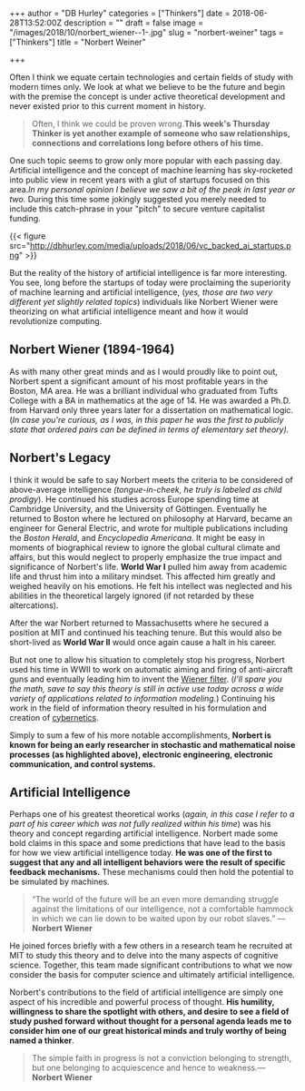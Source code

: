 +++
author = "DB Hurley"
categories = ["Thinkers"]
date = 2018-06-28T13:52:00Z
description = ""
draft = false
image = "/images/2018/10/norbert_wiener--1-.jpg"
slug = "norbert-weiner"
tags = ["Thinkers"]
title = "Norbert Weiner"

+++


Often I think we equate certain technologies and certain fields of study with modern times only. We look at what we believe to be the future and begin with the premise the concept is under active theoretical development and never existed prior to this current moment in history.

> Often, I think we could be proven wrong.**This week's Thursday Thinker is yet another example of someone who saw relationships, connections and correlations long before others of his time.**

One such topic seems to grow only more popular with each passing day. Artificial intelligence and the concept of machine learning has sky-rocketed into public view in recent years with a glut of startups focused on this area._In my personal opinion I believe we saw a bit of the peak in last year or two._ During this time some jokingly suggested you merely needed to include this catch-phrase in your "pitch" to secure venture capitalist funding.

{{< figure src="http://dbhurley.com/media/uploads/2018/06/vc_backed_ai_startups.png" >}}

But the reality of the history of artificial intelligence is far more interesting. You see, long before the startups of today were proclaiming the superiority of machine learning and artificial intelligence, (_yes, those are two very different yet slightly related topics_) individuals like Norbert Wiener were theorizing on what artificial intelligence meant and how it would revolutionize computing.

## Norbert Wiener (1894-1964)

As with many other great minds and as I would proudly like to point out, Norbert spent a significant amount of his most profitable years in the Boston, MA area. He was a brilliant individual who graduated from Tufts College with a BA in mathematics at the age of 14. He was awarded a Ph.D. from Harvard only three years later for a dissertation on mathematical logic.(_In case you're curious, as I was, in this paper he was the first to publicly state that ordered pairs can be defined in terms of elementary set theory)._

## Norbert's Legacy

I think it would be safe to say Norbert meets the criteria to be considered of above-average intelligence _(tongue-in-cheek, he truly is labeled as child_  _prodigy_). He continued his studies across Europe spending time at Cambridge University, and the University of Göttingen. Eventually he returned to Boston where he lectured on philosophy at Harvard, became an engineer for General Electric, and wrote for multiple publications including the _Boston Herald_, and _Encyclopedia Americana._ It might be easy in moments of biographical review to ignore the global cultural climate and affairs, but this would neglect to properly emphasize the true impact and significance of Norbert's life. **World War I** pulled him away from academic life and thrust him into a military mindset. This affected him greatly and weighed heavily on his emotions. He felt his intellect was neglected and his abilities in the theoretical largely ignored (if not retarded by these altercations).

After the war Norbert returned to Massachusetts where he secured a position at MIT and continued his teaching tenure. But this would also be short-lived as **World War II** would once again cause a halt in his career.

But not one to allow his situation to completely stop his progress, Norbert used his time in WWII to work on automatic aiming and firing of anti-aircraft guns and eventually leading him to invent the [Wiener filter](https://en.wikipedia.org/wiki/Wiener_filter). (_I'll spare you the math, save to say this theory is still in active use today across a wide variety of applications related to information modeling._) Continuing his work in the field of information theory resulted in his formulation and creation of [cybernetics](https://en.wikipedia.org/wiki/Cybernetics).

Simply to sum a few of his more notable accomplishments, **Norbert is known for being an early researcher in stochastic and mathematical noise processes (as highlighted above), electronic engineering, electronic communication, and control systems.**

## Artificial Intelligence

Perhaps one of his greatest theoretical works (_again, in this case I refer to a part of his career which was not fully realized within his time_) was his theory and concept regarding artificial intelligence. Norbert made some bold claims in this space and some predictions that have lead to the basis for how we view artificial intelligence today. **He was one of the first to suggest that any and all intelligent behaviors were the result of specific feedback mechanisms.** These mechanisms could then hold the potential to be simulated by machines.

> “The world of the future will be an even more demanding struggle against the limitations of our intelligence, not a comfortable hammock in which we can lie down to be waited upon by our robot slaves.”  ― **Norbert Wiener**

He joined forces briefly with a few others in a research team he recruited at MIT to study this theory and to delve into the many aspects of cognitive science. Together, this team made significant contributions to what we now consider the basis for computer science and ultimately artificial intelligence.

Norbert's contributions to the field of artificial intelligence are simply one aspect of his incredible and powerful process of thought. **His humility, willingness to share the spotlight with others, and desire to see a field of study pushed forward without thought for a personal agenda leads me to consider him one of our great historical minds and truly worthy of being named a thinker**.

> The simple faith in progress is not a conviction belonging to strength, but one belonging to acquiescence and hence to weakness.― **Norbert Wiener**

